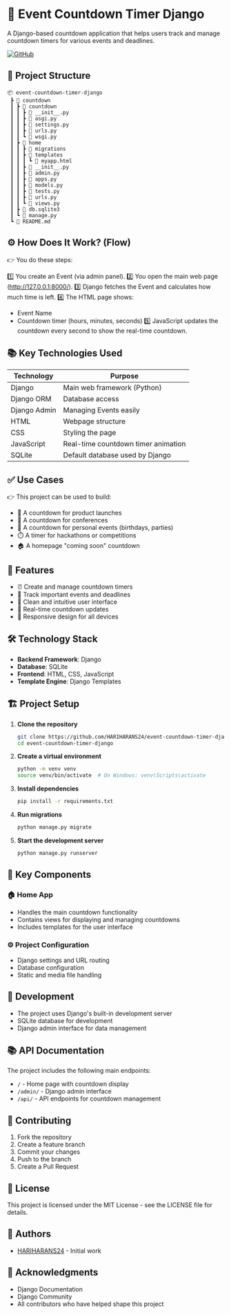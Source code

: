 # 🎯 Event Countdown Timer Django

A Django-based countdown application that helps users track and manage countdown timers for various events and deadlines.

[![GitHub](https://img.shields.io/badge/GitHub-Repository-blue)](https://github.com/HARIHARANS24/event-countdown-timer-django)

## 📁 Project Structure

``` 
📦 event-countdown-timer-django
 ┣ 📂 countdown 
 ┃ ┣ 📂 countdown 
 ┃ ┃ ┣ 📄 __init__.py
 ┃ ┃ ┣ 📄 asgi.py  
 ┃ ┃ ┣ 📄 settings.py   
 ┃ ┃ ┣ 📄 urls.py  
 ┃ ┃ ┗ 📄 wsgi.py 
 ┃ ┣ 📂 home 
 ┃ ┃ ┣ 📂 migrations 
 ┃ ┃ ┣ 📂 templates
 ┃ ┃ ┃ ┗ 📄 myapp.html
 ┃ ┃ ┣ 📄 __init__.py
 ┃ ┃ ┣ 📄 admin.py
 ┃ ┃ ┣ 📄 apps.py
 ┃ ┃ ┣ 📄 models.py
 ┃ ┃ ┣ 📄 tests.py
 ┃ ┃ ┣ 📄 urls.py
 ┃ ┃ ┗ 📄 views.py
 ┃ ┣ 📄 db.sqlite3
 ┃ ┗ 📄 manage.py
 ┗ 📄 README.md
```

## ⚙️ How Does It Work? (Flow)

👉 You do these steps:

1️⃣ You create an Event (via admin panel).
2️⃣ You open the main web page (http://127.0.0.1:8000/).
3️⃣ Django fetches the Event and calculates how much time is left.
4️⃣ The HTML page shows:
   - Event Name
   - Countdown timer (hours, minutes, seconds)
5️⃣ JavaScript updates the countdown every second to show the real-time countdown.

## 📚 Key Technologies Used

| Technology | Purpose |
|------------|---------|
| Django | Main web framework (Python) |
| Django ORM | Database access |
| Django Admin | Managing Events easily |
| HTML | Webpage structure |
| CSS | Styling the page |
| JavaScript | Real-time countdown timer animation |
| SQLite | Default database used by Django |

## ✅ Use Cases

👉 This project can be used to build:

- 🚀 A countdown for product launches
- 🎤 A countdown for conferences
- 🎉 A countdown for personal events (birthdays, parties)
- ⏱️ A timer for hackathons or competitions
- 🏠 A homepage "coming soon" countdown

## 🚀 Features

- ⏰ Create and manage countdown timers
- 📅 Track important events and deadlines
- 🎨 Clean and intuitive user interface
- 🔄 Real-time countdown updates
- 📱 Responsive design for all devices

## 🛠️ Technology Stack

- **Backend Framework**: Django
- **Database**: SQLite
- **Frontend**: HTML, CSS, JavaScript
- **Template Engine**: Django Templates

## 🏗️ Project Setup

1. **Clone the repository**
   ```bash
   git clone https://github.com/HARIHARANS24/event-countdown-timer-django.git
   cd event-countdown-timer-django
   ```

2. **Create a virtual environment**
   ```bash
   python -m venv venv
   source venv/bin/activate  # On Windows: venv\Scripts\activate
   ```

3. **Install dependencies**
   ```bash
   pip install -r requirements.txt
   ```

4. **Run migrations**
   ```bash
   python manage.py migrate
   ```

5. **Start the development server**
   ```bash
   python manage.py runserver
   ```

## 📝 Key Components

### 🏠 Home App
- Handles the main countdown functionality
- Contains views for displaying and managing countdowns
- Includes templates for the user interface

### ⚙️ Project Configuration
- Django settings and URL routing
- Database configuration
- Static and media file handling

## 🔧 Development

- The project uses Django's built-in development server
- SQLite database for development
- Django admin interface for data management

## 📚 API Documentation

The project includes the following main endpoints:
- `/` - Home page with countdown display
- `/admin/` - Django admin interface
- `/api/` - API endpoints for countdown management

## 🤝 Contributing

1. Fork the repository
2. Create a feature branch
3. Commit your changes
4. Push to the branch
5. Create a Pull Request

## 📄 License

This project is licensed under the MIT License - see the LICENSE file for details.

## 👥 Authors

- [HARIHARANS24](https://github.com/HARIHARANS24) - Initial work

## 🙏 Acknowledgments

- Django Documentation
- Django Community
- All contributors who have helped shape this project













